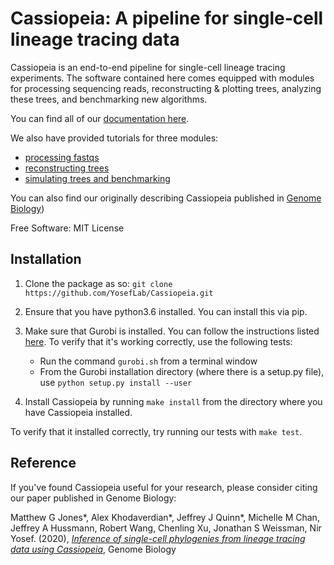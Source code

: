Cassiopeia: A pipeline for single-cell lineage tracing data
=============================================================

Cassiopeia is an end-to-end pipeline for single-cell lineage tracing experiments.
The software contained here comes equipped with modules for processing sequencing reads,
reconstructing & plotting trees, analyzing these trees, and benchmarking new algorithms.

You can find all of our [documentation here](https://cassiopeia-lineage.readthedocs.io/en/latest/index.html).

We also have provided tutorials for three modules:

- [processing fastqs](https://github.com/YosefLab/Cassiopeia/blob/master/notebooks/preprocess.ipynb)
- [reconstructing trees](https://github.com/YosefLab/Cassiopeia/blob/master/notebooks/reconstruct.ipynb)
- [simulating trees and benchmarking](https://github.com/YosefLab/Cassiopeia/blob/master/notebooks/benchmark.ipynb)


You can also find our originally describing Cassiopeia published in [Genome Biology](https://genomebiology.biomedcentral.com/articles/10.1186/s13059-020-02000-8)) 

Free Software: MIT License

Installation
--------------

1. Clone the package as so: ``git clone https://github.com/YosefLab/Cassiopeia.git``

2. Ensure that you have python3.6 installed. You can install this via pip.

3. Make sure that Gurobi is installed. You can follow the instructions listed [here](http://www.gurobi.com/academia/for-universities). To verify that it's working correctly, use the following tests:
    * Run the command ``gurobi.sh`` from a terminal window
    * From the Gurobi installation directory (where there is a setup.py file), use ``python setup.py install --user``
    
4. Install Cassiopeia by running `make install` from the directory where you have Cassiopeia installed.
    
To verify that it installed correctly, try running our tests with `make test`.

Reference
----------------------

If you've found Cassiopeia useful for your research, please consider citing our paper published in Genome Biology:


Matthew G Jones*, Alex Khodaverdian*, Jeffrey J Quinn*, Michelle M Chan, Jeffrey A Hussmann, Robert Wang, Chenling Xu, Jonathan S Weissman, Nir Yosef. (2020), [*Inference of single-cell phylogenies from lineage tracing data using Cassiopeia*](https://genomebiology.biomedcentral.com/articles/10.1186/s13059-020-02000-8), Genome Biology
